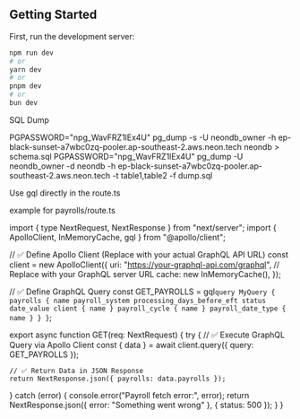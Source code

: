 ## Getting Started

First, run the development server:

```bash
npm run dev
# or
yarn dev
# or
pnpm dev
# or
bun dev
```

SQL Dump

PGPASSWORD="npg_WavFRZ1lEx4U" pg_dump -s -U neondb_owner -h ep-black-sunset-a7wbc0zq-pooler.ap-southeast-2.aws.neon.tech neondb > schema.sql
PGPASSWORD="npg_WavFRZ1lEx4U" pg_dump -U neondb_owner -d neondb -h ep-black-sunset-a7wbc0zq-pooler.ap-southeast-2.aws.neon.tech -t table1,table2 -f dump.sql


Use gql directly in the route.ts

example for payrolls/route.ts

import { type NextRequest, NextResponse } from "next/server";
import { ApolloClient, InMemoryCache, gql } from "@apollo/client";

// ✅ Define Apollo Client (Replace with your actual GraphQL API URL)
const client = new ApolloClient({
  uri: "https://your-graphql-api.com/graphql", // Replace with your GraphQL server URL
  cache: new InMemoryCache(),
});

// ✅ Define GraphQL Query
const GET_PAYROLLS = gql`
  query MyQuery {
    payrolls {
      name
      payroll_system
      processing_days_before_eft
      status
      date_value
      client {
        name
      }
      payroll_cycle {
        name
      }
      payroll_date_type {
        name
      }
    }
  }
`;

export async function GET(req: NextRequest) {
  try {
    // ✅ Execute GraphQL Query via Apollo Client
    const { data } = await client.query({ query: GET_PAYROLLS });

    // ✅ Return Data in JSON Response
    return NextResponse.json({ payrolls: data.payrolls });
  } catch (error) {
    console.error("Payroll fetch error:", error);
    return NextResponse.json({ error: "Something went wrong" }, { status: 500 });
  }
}
